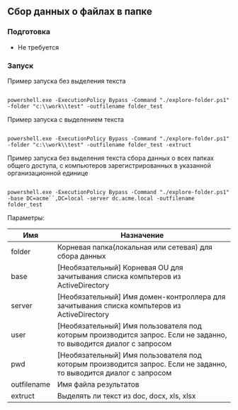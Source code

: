 ## Сбор данных о файлах в папке

### Подготовка

- Не требуется

### Запуск

Пример запуска без выделения текста

```

powershell.exe -ExecutionPolicy Bypass -Command "./explore-folder.ps1" -folder "c:\\work\\test" -outfilename folder_test

```

Пример запуска с выделением текста

```

powershell.exe -ExecutionPolicy Bypass -Command "./explore-folder.ps1" -folder "c:\\work\\test" -outfilename folder_test -extruct

```

Пример запуска без выделения текста сбора данных о всех папках общего доступа, с компьютеров зарегистрированных в указанной организационной единице

```

powershell.exe -ExecutionPolicy Bypass -Command "./explore-folder.ps1" -base DC=acme``,DC=local -server dc.acme.local -outfilename folder_test

```



Параметры:

| Имя         | Назначение                                                                   |
|-------------|------------------------------------------------------------------------------|
| folder      | Корневая папка(локальная или сетевая) для сбора данных                       |
| base        | [Необязательный] Корневая OU для зачитывания списка компьтеров из ActiveDirectory         |
| server      | [Необязательный] Имя домен-контроллера для зачитывания списка компьтеров из ActiveDirectory                          |
| user        | [Необязательный] Имя пользователя под которым производится запрос. Если не заданно, то выводится диалог с запросом |
| pwd         | [Необязательный] Имя пользователя под которым производится запрос. Если не заданно, то выводится диалог с запросом |
| outfilename | Имя файла результатов                                                        |
| extruct     | Выделять ли текст из doc, docx, xls, xlsx                                    |

